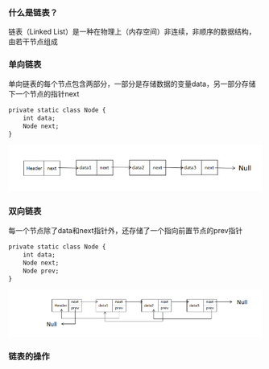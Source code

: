 ### 什么是链表？

链表（Linked List）是一种在物理上（内存空间）非连续，非顺序的数据结构，由若干节点组成

### 单向链表

单向链表的每个节点包含两部分，一部分是存储数据的变量data，另一部分存储下一个节点的指针next

    private static class Node {
        int data;
        Node next;
    }
![链表](../image/../线性结构/image/LinkList.png)

### 双向链表

每一个节点除了data和next指针外，还存储了一个指向前置节点的prev指针

    private static class Node {
        int data;
        Node next;
        Node prev;
    }
![链表](../image/../线性结构/image/LinkList_twoway.png)

### 链表的操作
